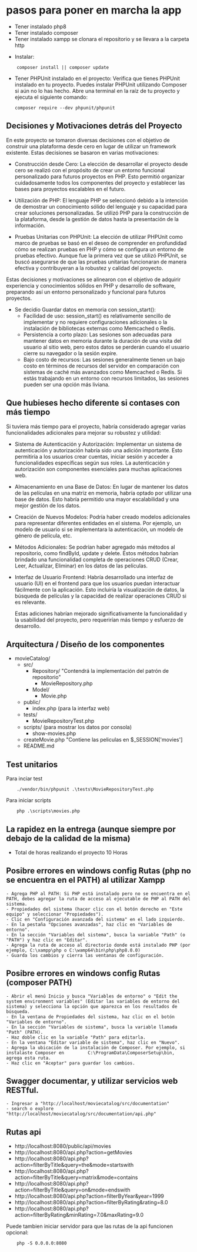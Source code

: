 # pasos para poner en marcha la app
- Tener instalado php8 
- Tener instalado composer
- Tener instalado xampp se clonara el repositorio y se llevara a la carpeta http

* Instalar:
```
    composer install || composer update
```
- Tener PHPUnit instalado en el proyecto: 
    Verifica que tienes PHPUnit instalado en tu proyecto. Puedes instalar PHPUnit utilizando Composer si aún no lo has hecho. Abre una terminal en la raíz de tu proyecto y ejecuta el siguiente comando:

    ```
    composer require --dev phpunit/phpunit

    ```


## Decisiones y Motivaciones detrás del Proyecto
En este proyecto se tomaron diversas decisiones con el objetivo de construir una plataforma desde cero en lugar de utilizar un framework existente. Estas decisiones se basaron en varias motivaciones:

- Construcción desde Cero: La elección de desarrollar el proyecto desde cero se realizó con el propósito de crear un entorno funcional personalizado para futuros proyectos en PHP. Esto permitió organizar cuidadosamente todos los componentes del proyecto y establecer las bases para proyectos escalables en el futuro.

- Utilización de PHP: El lenguaje PHP se seleccionó debido a la intención de demostrar un conocimiento sólido del lenguaje y su capacidad para crear soluciones personalizadas. Se utilizó PHP para la construcción de la plataforma, desde la gestión de datos hasta la presentación de la información.

- Pruebas Unitarias con PHPUnit: La elección de utilizar PHPUnit como marco de pruebas se basó en el deseo de comprender en profundidad cómo se realizan pruebas en PHP y cómo se configura un entorno de pruebas efectivo. Aunque fue la primera vez que se utilizó PHPUnit, se buscó asegurarse de que las pruebas unitarias funcionaran de manera efectiva y contribuyeran a la robustez y calidad del proyecto.

Estas decisiones y motivaciones se alinearon con el objetivo de adquirir experiencia y conocimientos sólidos en PHP y desarrollo de software, preparando así un entorno personalizado y funcional para futuros proyectos.

- Se decidio Guardar datos en memoria con session_start():
    - Facilidad de uso: session_start() es relativamente sencillo de implementar y no requiere configuraciones adicionales o la instalación de bibliotecas externas como Memcached o Redis.
    - Persistencia a corto plazo: Las sesiones son adecuadas para mantener datos en memoria durante la duración de una visita del usuario al sitio web, pero estos datos se perderán cuando el usuario cierre su navegador o la sesión expire. 
    - Bajo costo de recursos: Las sesiones generalmente tienen un bajo costo en términos de recursos del servidor en comparación con sistemas de caché más avanzados como Memcached o Redis. Si estás trabajando en un entorno con recursos limitados, las sesiones pueden ser una opción más liviana.


## Que hubieses hecho diferente si contases con más tiempo
 Si tuviera más tiempo para el proyecto, habría considerado agregar varias funcionalidades adicionales para mejorar su robustez y utilidad:

- Sistema de Autenticación y Autorización: Implementar un sistema de autenticación y autorización habría sido una adición importante. Esto permitiría a los usuarios crear cuentas, iniciar sesión y acceder a funcionalidades específicas según sus roles. La autenticación y autorización son componentes esenciales para muchas aplicaciones web.

- Almacenamiento en una Base de Datos: En lugar de mantener los datos de las películas en una matriz en memoria, habría optado por utilizar una base de datos. Esto habría permitido una mayor escalabilidad y una mejor gestión de los datos.

- Creación de Nuevos Modelos: Podría haber creado modelos adicionales para representar diferentes entidades en el sistema. Por ejemplo, un modelo de usuario si se implementara la autenticación, un modelo de género de película, etc.

- Métodos Adicionales: Se podrían haber agregado más métodos al repositorio, como findById, update y delete. Estos métodos habrían brindado una funcionalidad completa de operaciones CRUD (Crear, Leer, Actualizar, Eliminar) en los datos de las películas.

- Interfaz de Usuario Frontend: Habría desarrollado una interfaz de usuario (UI) en el frontend para que los usuarios puedan interactuar fácilmente con la aplicación. Esto incluiría la visualización de datos, la búsqueda de películas y la capacidad de realizar operaciones CRUD si es relevante.

    Estas adiciones habrían mejorado significativamente la funcionalidad y la usabilidad del proyecto, pero requerirían más tiempo y esfuerzo de desarrollo.

## Arquitectura / Diseño de los componentes

- movieCatalog/
    - src/
        - Repository/ "Contendrá la implementación del patrón de repositorio"
            - MovieRepository.php
        - Model/
            - Movie.php
    - public/
        - index.php (para la interfaz web)
    - tests/ 
        - MovieRepositoryTest.php
    - scripts/ (para  mostrar los datos por consola)
        - show-movies.php
    - createMovie.php  "Contiene las peliculas en $_SESSION['movies']
    - README.md


## Test unitarios
Para inciar test
```
    ./vendor/bin/phpunit .\tests\MovieRepositoryTest.php
```
Para  iniciar scripts 
```
    php .\scripts\movies.php  
```
## La rapidez en la entrega (aunque siempre por debajo de la calidad de la misma)
- Total de horas realizando el proyecto 10 Horas


## Posibre errores en windows config Rutas (php no se encuentra en el PATH) al utilizar Xampp
    - Agrega PHP al PATH: Si PHP está instalado pero no se encuentra en el PATH, debes agregar la ruta de acceso al ejecutable de PHP al PATH del sistema. 
    - Propiedades del sistema (hacer clic con el botón derecho en "Este equipo" y seleccionar "Propiedades").
    - Clic en "Configuración avanzada del sistema" en el lado izquierdo.
    - En la pestaña "Opciones avanzadas", haz clic en "Variables de entorno".
    - En la sección "Variables del sistema", busca la variable "Path" (o "PATH") y haz clic en "Editar".
    - Agrega la ruta de acceso al directorio donde está instalado PHP (por ejemplo, C:\xampp\php o C:\wamp64\bin\php\php8.0.0)
    - Guarda los cambios y cierra las ventanas de configuración.


## Posibre errores en windows config Rutas (composer PATH)
    - Abrir el menú Inicio y busca "Variables de entorno" o "Edit the system environment variables" (Editar las variables de entorno del sistema) y selecciona la opción que aparezca en los resultados de búsqueda.
    - En la ventana de Propiedades del sistema, haz clic en el botón "Variables de entorno".
    - En la sección "Variables de sistema", busca la variable llamada "Path" (PATH).
    - Haz doble clic en la variable "Path" para editarla.
    - En la ventana "Editar variable de sistema", haz clic en "Nuevo".
    - Agrega la ubicación de la instalación de Composer. Por ejemplo, si instalaste Composer en         C:\ProgramData\ComposerSetup\bin, agrega esta ruta.
    - Haz clic en "Aceptar" para guardar los cambios.


## Swagger documentar, y utilizar servicios web RESTful. 
    - Ingresar a "http://localhost/moviecatalog/src/documentation"
    - search o explore "http://localhost/moviecatalog/src/documentation/api.php"





## Rutas api
- http://localhost:8080/public/api/movies
- http://localhost:8080/api.php?action=getMovies
- http://localhost:8080/api.php?action=filterByTitle&query=the&mode=startswith
- http://localhost:8080/api.php?action=filterByTitle&query=matrix&mode=contains
- http://localhost:8080/api.php?action=filterByTitle&query=on&mode=endswith
- http://localhost:8080/api.php?action=filterByYear&year=1999
- http://localhost:8080/api.php?action=filterByRating&rating=8.0
- http://localhost:8080/api.php?action=filterByRating&minRating=7.0&maxRating=9.0

Puede tambien iniciar servidor para que las rutas de la api funcionen opcional: 
```
    php -S 0.0.0.0:8080
```

